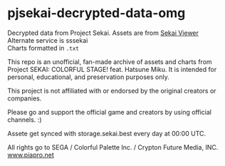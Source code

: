 # pjsekai-decrypted-data-omg
Decrypted data from Project Sekai.
Assets are from [Sekai Viewer](https://sekai.best)<br>
Alternate service is sssekai</br>
Charts formatted in ```.txt```

This repo is an unofficial, fan-made archive of assets and charts from Project SEKAI: COLORFUL STAGE! feat. Hatsune Miku. It is intended for personal, educational, and preservation purposes only.

This project is not affiliated with or endorsed by the original creators or companies.

Please go and support the official game and creators by using official channels. :)

Assete get synced with storage.sekai.best every day at 00:00 UTC.

All rights go to SEGA / Colorful Palette Inc. / Crypton Future Media, INC. www.piapro.net